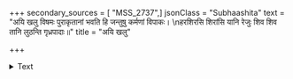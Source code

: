 +++
secondary_sources = [ "MSS_2737",]
jsonClass = "Subhaashita"
text = "अयि खलु विषमः पुराकृतानां भवति हि जन्तुषु कर्मणां विपाकः।  \nहरशिरसि शिरांसि यानि रेजुः शिव शिव तानि लुठन्ति गृध्रपादाः॥"
title = "अयि खलु"

+++

<details><summary>Text</summary>

अयि खलु विषमः पुराकृतानां भवति हि जन्तुषु कर्मणां विपाकः।  
हरशिरसि शिरांसि यानि रेजुः शिव शिव तानि लुठन्ति गृध्रपादाः॥
</details>
